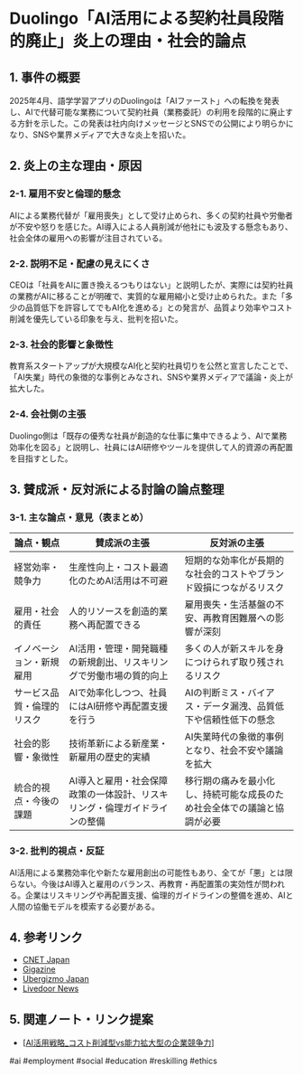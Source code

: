 # Duolingo「AI活用による契約社員段階的廃止」炎上の理由・社会的論点

## 1. 事件の概要
2025年4月、語学学習アプリのDuolingoは「AIファースト」への転換を発表し、AIで代替可能な業務について契約社員（業務委託）の利用を段階的に廃止する方針を示した。この発表は社内向けメッセージとSNSでの公開により明らかになり、SNSや業界メディアで大きな炎上を招いた。

## 2. 炎上の主な理由・原因

### 2-1. 雇用不安と倫理的懸念
AIによる業務代替が「雇用喪失」として受け止められ、多くの契約社員や労働者が不安や怒りを感じた。AI導入による人員削減が他社にも波及する懸念もあり、社会全体の雇用への影響が注目されている。

### 2-2. 説明不足・配慮の見えにくさ
CEOは「社員をAIに置き換えるつもりはない」と説明したが、実際には契約社員の業務がAIに移ることが明確で、実質的な雇用縮小と受け止められた。また「多少の品質低下を許容してでもAI化を進める」との発言が、品質より効率やコスト削減を優先している印象を与え、批判を招いた。

### 2-3. 社会的影響と象徴性
教育系スタートアップが大規模なAI化と契約社員切りを公然と宣言したことで、「AI失業」時代の象徴的な事例とみなされ、SNSや業界メディアで議論・炎上が拡大した。

### 2-4. 会社側の主張
Duolingo側は「既存の優秀な社員が創造的な仕事に集中できるよう、AIで業務効率化を図る」と説明し、社員にはAI研修やツールを提供して人的資源の再配置を目指すとした。

## 3. 賛成派・反対派による討論の論点整理

### 3-1. 主な論点・意見（表まとめ）

| 論点・観点                     | 賛成派の主張                                                                 | 反対派の主張                                                                 |
|-------------------------------|------------------------------------------------------------------------------|------------------------------------------------------------------------------|
| 経営効率・競争力               | 生産性向上・コスト最適化のためAI活用は不可避                                 | 短期的な効率化が長期的な社会的コストやブランド毀損につながるリスク           |
| 雇用・社会的責任               | 人的リソースを創造的業務へ再配置できる                                       | 雇用喪失・生活基盤の不安、再教育困難層への影響が深刻                        |
| イノベーション・新規雇用       | AI活用・管理・開発職種の新規創出、リスキリングで労働市場の質的向上           | 多くの人が新スキルを身につけられず取り残されるリスク                        |
| サービス品質・倫理的リスク     | AIで効率化しつつ、社員にはAI研修や再配置支援を行う                           | AIの判断ミス・バイアス・データ漏洩、品質低下や信頼性低下の懸念              |
| 社会的影響・象徴性             | 技術革新による新産業・新雇用の歴史的実績                                     | AI失業時代の象徴的事例となり、社会不安や議論を拡大                          |
| 統合的視点・今後の課題         | AI導入と雇用・社会保障政策の一体設計、リスキリング・倫理ガイドラインの整備   | 移行期の痛みを最小化し、持続可能な成長のため社会全体での議論と協調が必要    |

### 3-2. 批判的視点・反証
AI活用による業務効率化や新たな雇用創出の可能性もあり、全てが「悪」とは限らない。今後はAI導入と雇用のバランス、再教育・再配置策の実効性が問われる。企業はリスキリングや再配置支援、倫理的ガイドラインの整備を進め、AIと人間の協働モデルを模索する必要がある。

## 4. 参考リンク
- [CNET Japan](https://japan.cnet.com/article/35232424/)
- [Gigazine](https://gigazine.net/news/20250430-duolingo-replace-contract-workers-ai/)
- [Ubergizmo Japan](https://jp.ubergizmo.com/2025/05/16/25124/)
- [Livedoor News](https://news.livedoor.com/topics/detail/28661415/)

## 5. 関連ノート・リンク提案
- [[AI活用戦略_コスト削減型vs能力拡大型の企業競争力]]

#ai #employment #social #education #reskilling #ethics

[//begin]: # "Autogenerated link references for markdown compatibility"
[AI活用戦略_コスト削減型vs能力拡大型の企業競争力]: AI%E6%B4%BB%E7%94%A8%E6%88%A6%E7%95%A5_%E3%82%B3%E3%82%B9%E3%83%88%E5%89%8A%E6%B8%9B%E5%9E%8Bvs%E8%83%BD%E5%8A%9B%E6%8B%A1%E5%A4%A7%E5%9E%8B%E3%81%AE%E4%BC%81%E6%A5%AD%E7%AB%B6%E4%BA%89%E5%8A%9B.md "AI活用戦略：コスト削減型 vs 能力拡大型の企業競争力"
[//end]: # "Autogenerated link references"
